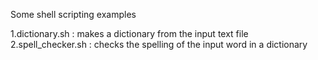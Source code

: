 Some shell scripting examples

1.dictionary.sh : makes a dictionary from the input text file
2.spell_checker.sh : checks the spelling of the input word in a dictionary
